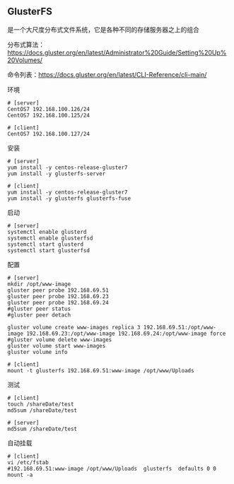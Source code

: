 ## GlusterFS

是一个大尺度分布式文件系统，它是各种不同的存储服务器之上的组合

分布式算法：<https://docs.gluster.org/en/latest/Administrator%20Guide/Setting%20Up%20Volumes/>

命令列表：<https://docs.gluster.org/en/latest/CLI-Reference/cli-main/>

环境

```
# [server]
CentOS7 192.168.100.126/24
CentOS7 192.168.100.125/24

# [client]
CentOS7 192.168.100.127/24
```

安装

```shell
# [server]
yum install -y centos-release-gluster7
yum install -y glusterfs-server

# [client]
yum install -y centos-release-gluster7
yum install -y glusterfs glusterfs-fuse
```

启动

```shell
# [server]
systemctl enable glusterd
systemctl enable glusterfsd
systemctl start glusterd
systemctl start glusterfsd
```

配置

```shell
# [server]
mkdir /opt/www-image
gluster peer probe 192.168.69.51
gluster peer probe 192.168.69.23
gluster peer probe 192.168.69.24
#gluster peer status
#gluster peer detach

gluster volume create www-images replica 3 192.168.69.51:/opt/www-image 192.168.69.23:/opt/www-image 192.168.69.24:/opt/www-image force
#gluster volume delete www-images
gluster volume start www-images
gluster volume info

# [client]
mount -t glusterfs 192.168.69.51:www-image /opt/www/Uploads
```

测试

```shell
# [client]
touch /shareDate/test
md5sum /shareDate/test

# [server]
md5sum /shareDate/test
```

自动挂载

```shell
# [client]
vi /etc/fstab
#192.168.69.51:www-image /opt/www/Uploads  glusterfs  defaults 0 0
mount -a
```


